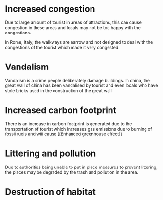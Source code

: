 # Increased congestion
Due to large amount of tourist in areas of attractions, this can cause congestion in these areas and locals may not be too happy with the congestions.

In Rome, Italy, the walkways are narrow and not designed to deal with the congestions of the tourist which made it very congested.

# Vandalism
Vandalism is a crime people deliberately damage buildings.
In china, the great wall of china has been vandalised by tourist and even locals who have stole bricks used in the construction of the great wall

# Increased carbon footprint
There is an increase in carbon footprint is generated due to the transportation of tourist which increases gas emissions due to burning of fossil fuels and will cause [[Enhanced greenhouse effect]]

# Littering and pollution
Due to authorities being unable to put in place measures to prevent littering, the places may be degraded by the trash and pollution in the area.
# Destruction of habitat
